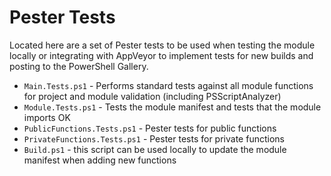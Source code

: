 # Pester Tests

Located here are a set of Pester tests to be used when testing the module locally or integrating with AppVeyor to implement tests for new builds and posting to the PowerShell Gallery.

* `Main.Tests.ps1` - Performs standard tests against all module functions for project and module validation (including PSScriptAnalyzer)
* `Module.Tests.ps1` - Tests the module manifest and tests that the module imports OK
* `PublicFunctions.Tests.ps1` - Pester tests for public functions
* `PrivateFunctions.Tests.ps1` - Pester tests for private functions
* `Build.ps1` - this script can be used locally to update the module manifest when adding new functions
